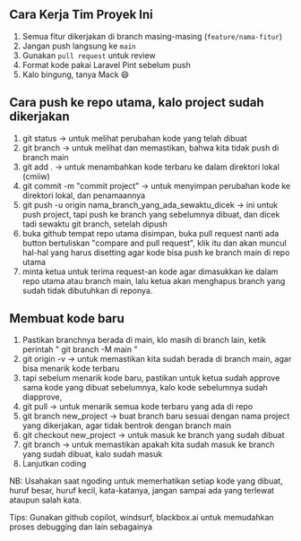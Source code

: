 ## Cara Kerja Tim Proyek Ini

1. Semua fitur dikerjakan di branch masing-masing (`feature/nama-fitur`)
2. Jangan push langsung ke `main`
3. Gunakan `pull request` untuk review
4. Format kode pakai Laravel Pint sebelum push
5. Kalo bingung, tanya Mack 😄


## Cara push ke repo utama, kalo project sudah dikerjakan
1. git status -> untuk melihat perubahan kode yang telah dibuat
2. git branch -> untuk melihat dan memastikan, bahwa kita tidak push di branch main
3. git add . -> untuk menambahkan kode terbaru ke dalam direktori lokal (cmiiw)
4. git commit -m "commit project" -> untuk menyimpan perubahan kode ke direktori lokal, dan penamaannya
5. git push -u origin nama_branch_yang_ada_sewaktu_dicek -> ini untuk push project, tapi push ke branch yang sebelumnya dibuat, dan dicek tadi sewaktu git branch, setelah dipush
6. buka github tempat repo utama disimpan, buka pull request nanti ada button bertuliskan "compare and pull request", klik itu dan akan muncul hal-hal yang harus disetting agar kode bisa push ke branch main di repo utama
7. minta ketua untuk terima request-an kode agar dimasukkan ke dalam repo utama atau branch main, lalu ketua akan menghapus branch yang sudah tidak dibutuhkan di reponya.


## Membuat kode baru

1. Pastikan branchnya berada di main, klo masih di branch lain, ketik perintah " git branch -M main "
2. git origin -v -> untuk memastikan kita sudah berada di branch main, agar bisa menarik kode terbaru
3. tapi sebelum menarik kode baru, pastikan untuk ketua sudah approve sama kode yang dibuat sebelumnya, kalo kode sebelumnya sudah diapprove,
4. git pull -> untuk menarik semua kode terbaru yang ada di repo
5. git branch new_project -> buat branch baru sesuai dengan nama project yang dikerjakan, agar tidak bentrok dengan branch main
6. git checkout new_project -> untuk masuk ke branch yang sudah dibuat
7. git branch -> untuk memastikan apakah kita sudah masuk ke branch yang sudah dibuat, kalo sudah masuk
8. Lanjutkan coding


NB: Usahakan saat ngoding untuk memerhatikan setiap kode yang dibuat, huruf besar, huruf kecil, kata-katanya, jangan sampai ada yang terlewat ataupun salah kata.

Tips: Gunakan github copilot, windsurf, blackbox.ai untuk memudahkan proses debugging dan lain sebagainya
